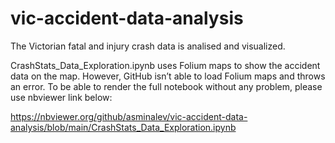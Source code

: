# vic-accident-data-analysis
The Victorian fatal and injury crash data is analised and visualized. 

CrashStats_Data_Exploration.ipynb uses Folium maps to show the accident data on the map. 
However, GitHub isn’t able to load Folium maps and throws an error.
To be able to render the full notebook without any problem, please use nbviewer link below:

https://nbviewer.org/github/asminalev/vic-accident-data-analysis/blob/main/CrashStats_Data_Exploration.ipynb


